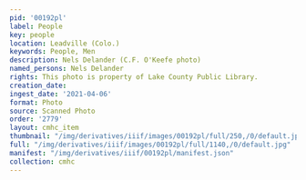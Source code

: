```yaml
---
pid: '00192pl'
label: People
key: people
location: Leadville (Colo.)
keywords: People, Men
description: Nels Delander (C.F. O'Keefe photo)
named_persons: Nels Delander
rights: This photo is property of Lake County Public Library.
creation_date: 
ingest_date: '2021-04-06'
format: Photo
source: Scanned Photo
order: '2779'
layout: cmhc_item
thumbnail: "/img/derivatives/iiif/images/00192pl/full/250,/0/default.jpg"
full: "/img/derivatives/iiif/images/00192pl/full/1140,/0/default.jpg"
manifest: "/img/derivatives/iiif/00192pl/manifest.json"
collection: cmhc
---
```

